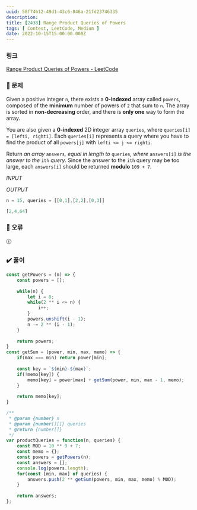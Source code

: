 ```yaml
---
uuid: 58f74b12-49d1-43c6-846a-21fd23746335
description: 
title: [2438] Range Product Queries of Powers
tags: [ Contest, LeetCode, Medium ]
date: 2022-10-15T15:00:00.000Z
---
```








### 링크

[Range Product Queries of Powers - LeetCode](https://leetcode.com/problems/range-product-queries-of-powers/)

### 📝 문제

Given a positive integer `n`, there exists a **0-indexed** array called `powers`, composed of the **minimum** number of powers of `2` that sum to `n`. The array is sorted in **non-decreasing** order, and there is **only one** way to form the array.

You are also given a **0-indexed** 2D integer array `queries`, where `queries[i] = [lefti, righti]`. Each `queries[i]` represents a query where you have to find the product of all `powers[j]` with `lefti <= j <= righti`.

Return *an array* `answers`*, equal in length to* `queries`*, where* `answers[i]` *is the answer to the* `ith` *query*. Since the answer to the `ith` query may be too large, each `answers[i]` should be returned **modulo** `109 + 7`.

*INPUT*

*OUTPUT*

```jsx
n = 15, queries = [[0,1],[2,2],[0,3]]
```

```jsx
[2,4,64]
```

### 🚨 오류

<aside>
🕧

</aside>

### ✔️ 풀이

```jsx
const getPowers = (n) => {
    const powers = [];
    
    while(n) {
        let i = 0;
        while(2 ** i <= n) {
            i++;
        }
        powers.unshift(i - 1);
        n -= 2 ** (i - 1);
    }
    
    return powers;
}
const getSum = (power, min, max, memo) => {
    if(max === min) return power[min];
    
    const key = `${min}-${max}`;
    if(!memo[key]) {
        memo[key] = power[max] + getSum(power, min, max - 1, memo);
    }
    
    return memo[key];
}

/**
 * @param {number} n
 * @param {number[][]} queries
 * @return {number[]}
 */
var productQueries = function(n, queries) {
    const MOD = 10 ** 9 + 7;
    const memo = {};
    const powers = getPowers(n);
    const answers = [];
    console.log(powers.length);
    for(const [min, max] of queries) {
        answers.push(2 ** getSum(powers, min, max, memo) % MOD);
    }
    
    return answers;
};
```